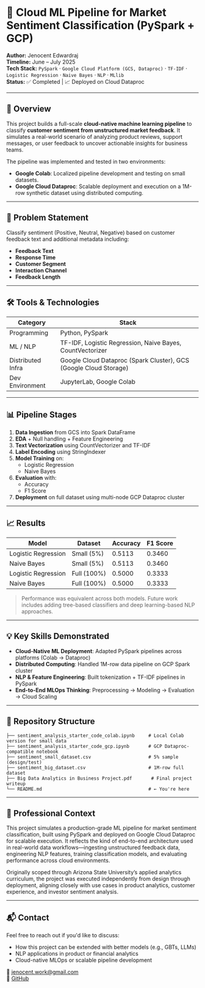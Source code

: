 # 🧠 Cloud ML Pipeline for Market Sentiment Classification (PySpark + GCP)

**Author:** Jenocent Edwardraj  
**Timeline:** June – July 2025  
**Tech Stack:** `PySpark` · `Google Cloud Platform (GCS, Dataproc)` · `TF-IDF` · `Logistic Regression` · `Naive Bayes` · `NLP` · `MLlib`  
**Status:** ✅ Completed | 📈 Deployed on Cloud Dataproc

---

## 🚀 Overview

This project builds a full-scale **cloud-native machine learning pipeline** to classify **customer sentiment from unstructured market feedback**. It simulates a real-world scenario of analyzing product reviews, support messages, or user feedback to uncover actionable insights for business teams.

The pipeline was implemented and tested in two environments:
- **Google Colab**: Localized pipeline development and testing on small datasets.
- **Google Cloud Dataproc**: Scalable deployment and execution on a 1M-row synthetic dataset using distributed computing.

---

## 🎯 Problem Statement

Classify sentiment (Positive, Neutral, Negative) based on customer feedback text and additional metadata including:
- **Feedback Text**
- **Response Time**
- **Customer Segment**
- **Interaction Channel**
- **Feedback Length**

---

## 🛠️ Tools & Technologies

| Category         | Stack                                                                 |
|------------------|-----------------------------------------------------------------------|
| Programming      | Python, PySpark                                                       |
| ML / NLP         | TF-IDF, Logistic Regression, Naive Bayes, CountVectorizer             |
| Distributed Infra| Google Cloud Dataproc (Spark Cluster), GCS (Google Cloud Storage)     |
| Dev Environment  | JupyterLab, Google Colab                                              |

---

## 📊 Pipeline Stages

1. **Data Ingestion** from GCS into Spark DataFrame  
2. **EDA** + Null handling + Feature Engineering  
3. **Text Vectorization** using CountVectorizer and TF-IDF  
4. **Label Encoding** using StringIndexer  
5. **Model Training** on:
   - Logistic Regression
   - Naive Bayes
6. **Evaluation** with:
   - Accuracy
   - F1 Score
7. **Deployment** on full dataset using multi-node GCP Dataproc cluster

---

## 📈 Results

| Model              | Dataset      | Accuracy | F1 Score |
|-------------------|--------------|----------|----------|
| Logistic Regression | Small (5%)   | 0.5113   | 0.3460   |
| Naive Bayes         | Small (5%)   | 0.5113   | 0.3460   |
| Logistic Regression | Full (100%)  | 0.5000   | 0.3333   |
| Naive Bayes         | Full (100%)  | 0.5000   | 0.3333   |

> Performance was equivalent across both models. Future work includes adding tree-based classifiers and deep learning-based NLP approaches.

---

## 💡 Key Skills Demonstrated

- **Cloud-Native ML Deployment**: Adapted PySpark pipelines across platforms (Colab → Dataproc)  
- **Distributed Computing**: Handled 1M-row data pipeline on GCP Spark cluster  
- **NLP & Feature Engineering**: Built tokenization + TF-IDF pipelines in PySpark  
- **End-to-End MLOps Thinking**: Preprocessing → Modeling → Evaluation → Cloud Scaling

---

## 📁 Repository Structure

```
├── sentiment_analysis_starter_code_colab.ipynb     # Local Colab version for small data
├── sentiment_analysis_starter_code_gcp.ipynb       # GCP Dataproc-compatible notebook
├── sentiment_small_dataset.csv                     # 5% sample (design/test)
├── sentiment_big_dataset.csv                       # 1M-row full dataset
├── Big Data Analytics in Business Project.pdf       # Final project writeup
└── README.md                                       # ← You're here
```

---

## 📍 Professional Context

This project simulates a production-grade ML pipeline for market sentiment classification, built using PySpark and deployed on Google Cloud Dataproc for scalable execution. It reflects the kind of end-to-end architecture used in real-world data workflows—ingesting unstructured feedback data, engineering NLP features, training classification models, and evaluating performance across cloud environments.

Originally scoped through Arizona State University’s applied analytics curriculum, the project was executed independently from design through deployment, aligning closely with use cases in product analytics, customer experience, and investor sentiment analysis.

---

## 📬 Contact

Feel free to reach out if you'd like to discuss:
- How this project can be extended with better models (e.g., GBTs, LLMs)
- NLP applications in product or financial analytics
- Cloud-native MLOps or scalable pipeline development

📧 jenocent.work@gmail.com  
🔗 [GitHub](https://github.com/jenocentedwardraj)